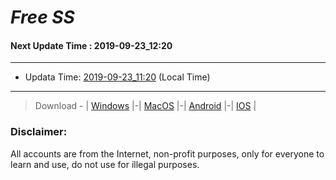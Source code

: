 
# *Free SS*

#### Next Update Time : 2019-09-23_12:20

---
* Updata Time: [2019-09-23_11:20](https://github.com/Geek-007/free-SS/blob/master/2019-09-23_11:20_FreeSS.txt) (Local Time)
---

> Download - | [Windows](https://github.com/shadowsocks/shadowsocks-windows/releases) |-| [MacOS](https://github.com/shadowsocks/shadowsocks-iOS/releases) |-| [Android](https://github.com/shadowsocks/shadowsocks-android/releases) |-| [IOS](https://itunes.apple.com/us/) |

### Disclaimer:
All accounts are from the Internet, non-profit purposes, only for everyone to learn and use, do not use for illegal purposes.
<br>
